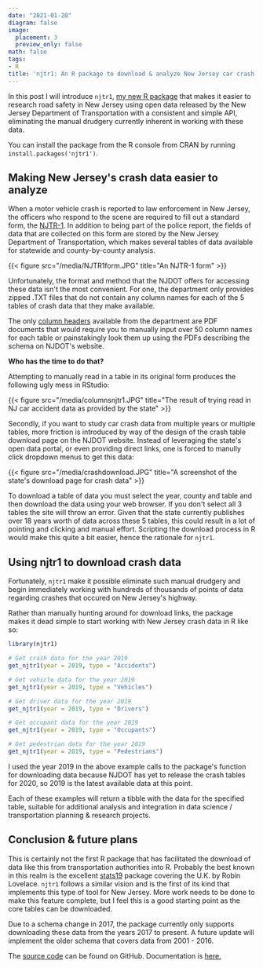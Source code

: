 ```yaml
---
date: "2021-01-20"
diagram: false
image:
  placement: 3
  preview_only: false
math: false
tags:
- R
title: 'njtr1: An R package to download & analyze New Jersey car crash data'
---
```


In this post I will introduce `njtr1`, [my new R package](https://cran.r-project.org/web/packages/njtr1/index.html) that makes it easier to research road safety in New Jersey using open data released by the New Jersey Department of Transportation with a consistent and simple API, eliminating the manual drudgery currently inherent in working with these data. 

You can install the package from the R console from CRAN by running `
install.packages('njtr1')`.

## Making New Jersey's crash data easier to analyze

When a motor vehicle crash is reported to law enforcement in New Jersey, the officers who respond to the scene are required to fill out a standard form, the [NJTR-1](https://www.state.nj.us/transportation/refdata/accident/pdf/NJTR-1.pdf). In addition to being part of the police report, the fields of data that are collected on this form are stored by the New Jersey Department of Transportation, which makes several tables of data available for statewide and county-by-county analysis.

{{< figure src="/media/NJTR1form.JPG" title="An NJTR-1 form" >}}

Unfortunately, the format and method that the NJDOT offers for accessing these data isn't the most convenient. For one, the department only provides zipped .TXT files that do not contain any column names for each of the 5 tables of crash data that they make available. 

The only [column headers](https://www.state.nj.us/transportation/refdata/accident/pdf/2017CrashTable.pdf) available from the department are PDF documents that would require you to manually input over 50 column names for each table or painstakingly look them up using the PDFs describing the schema on NJDOT's website. 

**Who has the time to do that?**

Attempting to manually read in a table in its original form produces the following ugly mess in RStudio:

{{< figure src="/media/columnsnjtr1.JPG" title="The result of trying read in NJ car accident data as provided by the state" >}}

Secondly, if you want to study car crash data from multiple years or multiple tables, more friction is introduced by way of the design of the crash table download page on the NJDOT website. Instead of leveraging the state's open data portal, or even providing direct links, one is forced to manully click dropdown menus to get this data:

{{< figure src="/media/crashdownload.JPG" title="A screenshot of the state's download page for crash data" >}}

To download a table of data you must select the year, county and table and then download the data using your web browser. If you don't select all 3 tables the site will throw an error. Given that the state currently publishes over 18 years worth of data across these 5 tables, this could result in a lot of pointing and clicking and manual effort. Scripting the download process in R would make this quite a bit easier, hence the rationale for `njtr1`.

## Using njtr1 to download crash data

Fortunately, `njtr1` make it possible eliminate such manual drudgery and begin immediately working with hundreds of thousands of points of data regarding crashes that occured on New Jersey's highway.

Rather than manually hunting around for download links, the package makes it dead simple to start working with New Jersey crash data in R like so:

```R
library(njtr1)

# Get crash data for the year 2019
get_njtr1(year = 2019, type = "Accidents")

# Get vehicle data for the year 2019
get_njtr1(year = 2019, type = "Vehicles")

# Get driver data for the year 2019
get_njtr1(year = 2019, type = "Drivers")

# Get occupant data for the year 2019
get_njtr1(year = 2019, type = "Occupants")

# Get pedestrian data for the year 2019
get_njtr1(year = 2019, type = "Pedestrians")

```

I used the year 2019 in the above example calls to the package's function for downloading data because NJDOT has yet to release the crash tables for 2020, so 2019 is the latest available data at this point.

Each of these examples will return a tibble with the data for the specified table, suitable for additional analysis and integration in data science / transportation planning & research projects.

##  Conclusion & future plans

This is certainly not the first R package that has facilitated the download of data like this from transportation authorities into R. Probably the best known in this realm is the excellent [stats19](https://cran.r-project.org/web/packages/stats19/index.html) package covering the U.K. by Robin Lovelace. `njtr1` follows a similar vision and is the first of its kind that implements this type of tool for New Jersey. More work needs to be done to make this feature complete, but I feel this is a good starting point as the core tables can be downloaded.

Due to a schema change in 2017, the package currently only supports downloading these data from the years 2017 to present. A future update will implement the older schema that covers data from 2001 - 2016.

The [source code](https://github.com/gavinrozzi/njtr1) can be found on GitHub. Documentation is [here.](https://gavinrozzi.github.io/njtr1/index.html)






